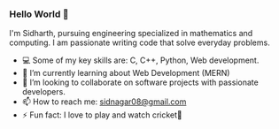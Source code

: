 ### Hello World 👋

I'm Sidharth, pursuing engineering specialized in mathematics and computing.
I am passionate writing code that solve everyday problems.

- 💻 Some of my key skills are: C, C++, Python, Web development.
- 🌱 I’m currently learning about Web Development (MERN)
- 👯 I’m looking to collaborate on software projects with passionate developers.
- 📫 How to reach me: sidnagar08@gmail.com
- ⚡ Fun fact: I love to play and watch cricket🏏
